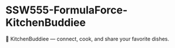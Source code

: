 # SSW555-FormulaForce-KitchenBuddiee
🥘 KitchenBuddiee — connect, cook, and share your favorite dishes.
